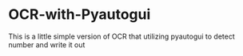 # OCR-with-Pyautogui
This is a little simple version of OCR that utilizing pyautogui to detect number and write it out
